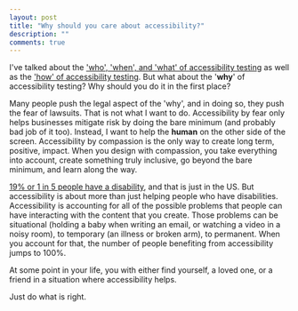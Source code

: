 ```yaml
---
layout: post
title: "Why should you care about accessibility?"
description: ""
comments: true
---
```


I've talked about the ['who', 'when', and 'what' of accessibility testing](/2017/05/23/who-when-what-of-a11y-testing) as well as the ['how' of accessibility testing](/2017/05/21/how-to-do-accessibility-testing). But what about the '**why**' of accessibility testing? Why should you do it in the first place?

Many people push the legal aspect of the 'why', and in doing so, they push the fear of lawsuits. That is not what I want to do. Accessibility by fear only helps businesses mitigate risk by doing the bare minimum (and probably bad job of it too). Instead, I want to help the **human** on the other side of the screen. Accessibility by compassion is the only way to create long term, positive, impact. When you design with compassion, you take everything into account, create something truly inclusive, go beyond the bare minimum, and learn along the way.

[19% or 1 in 5 people have a disability](https://www.census.gov/newsroom/releases/archives/miscellaneous/cb12-134.html), and that is just in the US. But accessibility is about more than just helping people who have disabilities. Accessibility is accounting for all of the possible problems that people can have interacting with the content that you create. Those problems can be situational (holding a baby when writing an email, or watching a video in a noisy room), to temporary (an illness or broken arm), to permanent. When you account for that, the number of people benefiting from accessibility jumps to 100%.

At some point in your life, you with either find yourself, a loved one, or a friend in a situation where accessibility helps.

Just do what is right.
